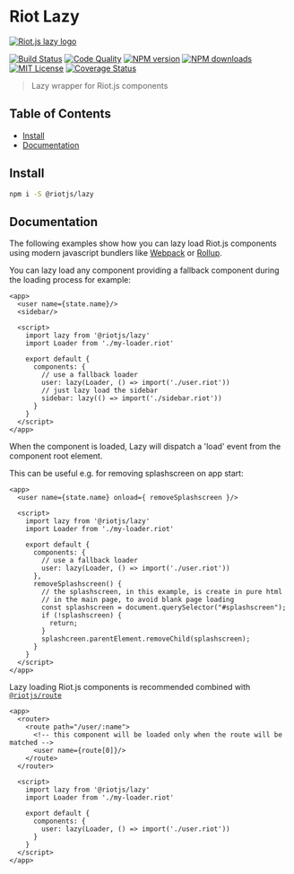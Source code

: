 # Riot Lazy

[![Riot.js lazy logo](https://raw.githubusercontent.com/riot/branding/main/lazy/lazy-horizontal.svg)](https://github.com/riot/lazy/)

[![Build Status][ci-image]][ci-url] [![Code Quality][codeclimate-image]][codeclimate-url] [![NPM version][npm-version-image]][npm-url] [![NPM downloads][npm-downloads-image]][npm-url] [![MIT License][license-image]][license-url] [![Coverage Status][coverage-image]][coverage-url]

> Lazy wrapper for Riot.js components


## Table of Contents

- [Install](#install)
- [Documentation](#documentation)

## Install

```sh
npm i -S @riotjs/lazy
```

## Documentation

The following examples show how you can lazy load Riot.js components using modern javascript bundlers like [Webpack](https://webpack.js.org/) or [Rollup](https://rollupjs.org/).

You can lazy load any component providing a fallback component during the loading process for example:

```riot
<app>
  <user name={state.name}/>
  <sidebar/>

  <script>
    import lazy from '@riotjs/lazy'
    import Loader from './my-loader.riot'

    export default {
      components: {
        // use a fallback loader
        user: lazy(Loader, () => import('./user.riot'))
        // just lazy load the sidebar
        sidebar: lazy(() => import('./sidebar.riot'))
      }
    }
  </script>
</app>
```

When the component is loaded, Lazy will dispatch a 'load' event from the component root element.

This can be useful e.g. for removing splashscreen on app start:

```riot
<app>
  <user name={state.name} onload={ removeSplashscreen }/>

  <script>
    import lazy from '@riotjs/lazy'
    import Loader from './my-loader.riot'

    export default {
      components: {
        // use a fallback loader
        user: lazy(Loader, () => import('./user.riot'))
      },
      removeSplashscreen() {
        // the splashscreen, in this example, is create in pure html
        // in the main page, to avoid blank page loading
        const splashscreen = document.querySelector("#splashscreen");
        if (!splashscreen) {
          return;
        }
        splashcreen.parentElement.removeChild(splashscreen);
      }
    }
  </script>
</app>
```

Lazy loading Riot.js components is recommended combined with [`@riotjs/route`](https://github.com/riot/route)

```riot
<app>
  <router>
    <route path="/user/:name">
      <!-- this component will be loaded only when the route will be matched -->
      <user name={route[0]}/>
    </route>
  </router>

  <script>
    import lazy from '@riotjs/lazy'
    import Loader from './my-loader.riot'

    export default {
      components: {
        user: lazy(Loader, () => import('./user.riot'))
      }
    }
  </script>
</app>
```

[ci-image]:https://img.shields.io/github/actions/workflow/status/riot/lazy/test.yml?style=flat-square
[ci-url]:https://github.com/riot/lazy/actions

[license-image]:http://img.shields.io/badge/license-MIT-000000.svg?style=flat-square
[license-url]:LICENSE.txt

[npm-version-image]:http://img.shields.io/npm/v/@riotjs/lazy.svg?style=flat-square
[npm-downloads-image]:http://img.shields.io/npm/dm/@riotjs/lazy.svg?style=flat-square
[npm-url]:https://npmjs.org/package/@riotjs/lazy

[coverage-image]:https://img.shields.io/coveralls/riot/lazy/main.svg?style=flat-square
[coverage-url]:https://coveralls.io/github/riot/lazy/?branch=main

[codeclimate-image]:https://api.codeclimate.com/v1/badges/be8992e6e7549e6b72a1/maintainability
[codeclimate-url]:https://codeclimate.com/github/riot/lazy/maintainability
